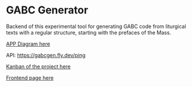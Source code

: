 # GABC Generator

Backend of this experimental tool for generating GABC code from liturgical texts with a regular structure, starting with the prefaces of the Mass.

[APP Diagram here](https://excalidraw.com/#json=QP7I1mTW6uNsT_WDiIMQD,3kVrOddzA3oBIc9UZSCCGg)

API: https://gabcgen.fly.dev/ping

[Kanban of the project here](https://trello.com/b/l2gSItKa/gabcgen)

[Frontend page here](https://ramon-reichert.github.io/popechant/)